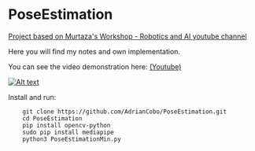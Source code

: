 # PoseEstimation

[Project based on Murtaza's Workshop - Robotics and AI youtube channel](https://www.youtube.com/watch?v=brwgBf6VB0I)

Here you will find my notes and own implementation.

You can see the video demonstration here: [(Youtube)](https://youtu.be/H0Chc4LrjQw)

[![Alt text](https://img.youtube.com/vi/H0Chc4LrjQw/0.jpg)](https://www.youtube.com/watch?v=H0Chc4LrjQw)


Install and run:

```console
    git clone https://github.com/AdrianCobo/PoseEstimation.git
    cd PoseEstimation
    pip install opencv-python
    sudo pip install mediapipe
    python3 PoseEstimationMin.py
```